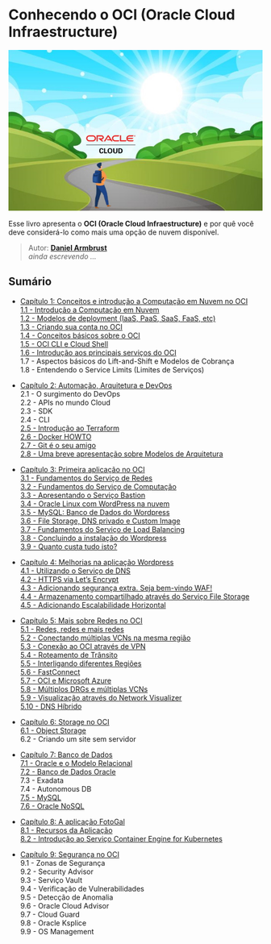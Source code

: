 # Conhecendo o OCI (Oracle Cloud Infraestructure)

![alt_text](./chapter-1/images/conhecendo-oci-livro-logo.jpg "Conhecendo o OCI")

Esse livro apresenta o **OCI (Oracle Cloud Infraestructure)** e por quê você deve considerá-lo como mais uma opção de nuvem disponível.

> Autor: **[Daniel Armbrust](https://github.com/daniel-armbrust)** <br>
> _ainda escrevendo ..._

## Sumário

- [Capítulo 1: Conceitos e introdução a Computação em Nuvem no OCI](https://github.com/daniel-armbrust/oci-book/blob/main/chapter-1/README.md) <br>
    [1.1 - Introdução a Computação em Nuvem](https://github.com/daniel-armbrust/oci-book/blob/main/chapter-1/1-1_intro-cloud-computing.md)<br>
    [1.2 - Modelos de deployment (IaaS, PaaS, SaaS, FaaS, etc)](https://github.com/daniel-armbrust/oci-book/blob/main/chapter-1/1-2_iaas-paas-saas.md) <br>
    [1.3 - Criando sua conta no OCI](https://github.com/daniel-armbrust/oci-book/blob/main/chapter-1/1-3_criando-sua-conta.md) <br>
    [1.4 - Conceitos básicos sobre o OCI](https://github.com/daniel-armbrust/oci-book/blob/main/chapter-1/1-4_conceitos-basicos.md) <br>
    [1.5 - OCI CLI e Cloud Shell](https://github.com/daniel-armbrust/oci-book/blob/main/chapter-1/1-5_ocicli-cloudshell.md) <br>
    [1.6 - Introdução aos principais serviços do OCI](https://github.com/daniel-armbrust/oci-book/blob/main/chapter-1/1-6_intro-principais-servicos.md) <br> 
    1.7 - Aspectos básicos do Lift-and-Shift e Modelos de Cobrança <br>
    1.8 - Entendendo o Service Limits (Limites de Serviços) <br>

- [Capítulo 2: Automação, Arquitetura e DevOps](https://github.com/daniel-armbrust/oci-book/blob/main/chapter-2/README.md) <br>
    2.1 - O surgimento do DevOps <br>
    2.2 - APIs no mundo Cloud <br>
    2.3 - SDK <br>
    2.4 - CLI <br>
    [2.5 - Introdução ao Terraform](https://github.com/daniel-armbrust/oci-book/blob/main/chapter-2/2-5_introducao-terraform.md) <br>
    [2.6 - Docker HOWTO](https://github.com/daniel-armbrust/oci-book/blob/main/chapter-2/2-6_docker-howto.md) <br>
    [2.7 - Git é o seu amigo](https://github.com/daniel-armbrust/oci-book/blob/main/chapter-2/2-7_git-amigo.md) <br>
    [2.8 - Uma breve apresentação sobre Modelos de Arquitetura](https://github.com/daniel-armbrust/oci-book/blob/main/chapter-2/2-8_modelos-arquitetura.md) <br>

- [Capítulo 3: Primeira aplicação no OCI](https://github.com/daniel-armbrust/oci-book/blob/main/chapter-3/README.md) <br>
    [3.1 - Fundamentos do Serviço de Redes](https://github.com/daniel-armbrust/oci-book/blob/main/chapter-3/3-1_fundamentos-redes.md) <br>
    [3.2 - Fundamentos do Serviço de Computação](https://github.com/daniel-armbrust/oci-book/blob/main/chapter-3/3-2_fundamentos-computacao.md) <br>
    [3.3 - Apresentando o Serviço Bastion](https://github.com/daniel-armbrust/oci-book/blob/main/chapter-3/3-3_servico-bastion.md) <br>
    [3.4 - Oracle Linux com WordPress na nuvem](https://github.com/daniel-armbrust/oci-book/blob/main/chapter-3/3-4_oracle-linux-wordpress.md) <br>
    [3.5 - MySQL: Banco de Dados do Wordpress](https://github.com/daniel-armbrust/oci-book/blob/main/chapter-3/3-5_wordpress-mysql-database.md) <br>
    [3.6 - File Storage, DNS privado e Custom Image](https://github.com/daniel-armbrust/oci-book/blob/main/chapter-3/3-6_wordpress-fss-dnsp-customimg.md) <br>
    [3.7 - Fundamentos do Serviço de Load Balancing](https://github.com/daniel-armbrust/oci-book/blob/main/chapter-3/3-7_fundamentos-load-balancing.md) <br>
    [3.8 - Concluindo a instalação do Wordpress](https://github.com/daniel-armbrust/oci-book/blob/main/chapter-3/3-8_concluindo-wordpress.md) <br>
    [3.9 - Quanto custa tudo isto?](https://github.com/daniel-armbrust/oci-book/blob/main/chapter-3/3-9_quanto-custa-wordpress.md) <br>

- [Capítulo 4: Melhorias na aplicação Wordpress](https://github.com/daniel-armbrust/oci-book/blob/main/chapter-4/README.md) <br>
    [4.1 - Utilizando o Serviço de DNS](https://github.com/daniel-armbrust/oci-book/blob/main/chapter-4/4-1_servico-dns.md) <br>
    [4.2 - HTTPS via Let’s Encrypt](https://github.com/daniel-armbrust/oci-book/blob/main/chapter-4/4-2_https-lets-encrypt.md) <br>
    [4.3 - Adicionando segurança extra. Seja bem-vindo WAF!](https://github.com/daniel-armbrust/oci-book/blob/main/chapter-4/4-3_seguranca-waf.md) <br>
    [4.4 - Armazenamento compartilhado através do Serviço File Storage](https://github.com/daniel-armbrust/oci-book/blob/main/chapter-4/4-4_armcomp-servico-fstorage.md) <br>
    [4.5 - Adicionando Escalabilidade Horizontal](https://github.com/daniel-armbrust/oci-book/blob/main/chapter-4/4-5_escalabilidade-horizontal.md)<br>

- [Capítulo 5: Mais sobre Redes no OCI](https://github.com/daniel-armbrust/oci-book/blob/main/chapter-5/README.md) <br>
    [5.1 - Redes, redes e mais redes](https://github.com/daniel-armbrust/oci-book/blob/main/chapter-5/5-1_mais-sobre-redes-redes-redes.md) <br>
    [5.2 - Conectando múltiplas VCNs na mesma região](https://github.com/daniel-armbrust/oci-book/blob/main/chapter-5/5-2_mais-sobre-redes-multiplas-vcn-lpg-drg.md) <br>
    [5.3 - Conexão ao OCI através de VPN](https://github.com/daniel-armbrust/oci-book/blob/main/chapter-5/5-3_mais-sobre-redes-vpn.md) <br>
    [5.4 - Roteamento de Trânsito](https://github.com/daniel-armbrust/oci-book/blob/main/chapter-5/5-4_mais-sobre-redes-roteamento-transito.md) <br>
    [5.5 - Interligando diferentes Regiões](https://github.com/daniel-armbrust/oci-book/blob/main/chapter-5/5-5_mais-sobre-redes-interligando-regioes.md) <br>
    [5.6 - FastConnect](https://github.com/daniel-armbrust/oci-book/blob/main/chapter-5/5-6_mais-sobre-redes-fastconnect.md) <br>
    [5.7 - OCI e Microsoft Azure](https://github.com/daniel-armbrust/oci-book/blob/main/chapter-5/5-7_mais-sobre-redes-msazure.md) <br>
    [5.8 - Múltiplos DRGs e múltiplas VCNs](https://github.com/daniel-armbrust/oci-book/blob/main/chapter-5/5-8_mais-sobre-redes-multiplos-drgs-multiplos-vcns.md) <br>
    [5.9 - Visualização através do Network Visualizer](https://github.com/daniel-armbrust/oci-book/blob/main/chapter-5/5-9_mais-sobre-redes-net-visualizer.md) <br>
    [5.10 - DNS Híbrido](https://github.com/daniel-armbrust/oci-book/blob/main/chapter-5/5-10_mais-sobre-redes-hybrid-dns.md) <br>

- [Capítulo 6: Storage no OCI](https://github.com/daniel-armbrust/oci-book/blob/main/chapter-6/README.md) <br>
    [6.1 - Object Storage](https://github.com/daniel-armbrust/oci-book/blob/main/chapter-6/6-1_intro-object-storage.md) <br>
    6.2 - Criando um site sem servidor <br>

- [Capítulo 7: Banco de Dados](https://github.com/daniel-armbrust/oci-book/blob/main/chapter-7/README.md) <br>
    [7.1 - Oracle e o Modelo Relacional](https://github.com/daniel-armbrust/oci-book/blob/main/chapter-7/7-1_intro-relacional.md) <br>
    [7.2 - Banco de Dados Oracle](https://github.com/daniel-armbrust/oci-book/blob/main/chapter-7/7-2_banco-oracle.md) <br>
    7.3 - Exadata <br>
    7.4 - Autonomous DB <br>
    [7.5 - MySQL](https://github.com/daniel-armbrust/oci-book/blob/main/chapter-7/7-5_mysql.md) <br>
    [7.6 - Oracle NoSQL](https://github.com/daniel-armbrust/oci-book/blob/main/chapter-7/7-6_nosql.md) <br>

- [Capítulo 8: A aplicação FotoGal](https://github.com/daniel-armbrust/oci-book/blob/main/chapter-8/README.md) <br>
    [8.1 - Recursos da Aplicação](https://github.com/daniel-armbrust/oci-book/blob/main/chapter-8/8-1_fotogal-resources.md) <br>
    [8.2 - Introdução ao Serviço Container Engine for Kubernetes](https://github.com/daniel-armbrust/oci-book/blob/main/chapter-8/8-2_intro-oke.md) <br>
    
- [Capítulo 9: Segurança no OCI](https://github.com/daniel-armbrust/oci-book/blob/main/chapter-9/README.md) <br>
    9.1 - Zonas de Segurança <br>
    9.2 - Security Advisor <br>
    9.3 - Serviço Vault <br>
    9.4 - Verificação de Vulnerabilidades <br>
    9.5 - Detecção de Anomalia <br>
    9.6 - Oracle Cloud Advisor <br>
    9.7 - Cloud Guard <br>
    9.8 - Oracle Ksplice <br> 
    9.9 - OS Management <br>
